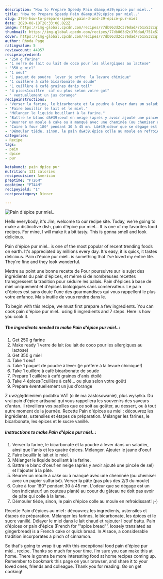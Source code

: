 ```yaml
---
description: "How to Prepare Speedy Pain d&amp;#39;épice pur miel.."
title: "How to Prepare Speedy Pain d&amp;#39;épice pur miel.."
slug: 2794-how-to-prepare-speedy-pain-d-and-39-epice-pur-miel
date: 2020-08-18T20:33:08.822Z
image: https://img-global.cpcdn.com/recipes/77db063d2c376dad/751x532cq70/pain-depice-pur-miel-photo-principale-de-la-recette.jpg
thumbnail: https://img-global.cpcdn.com/recipes/77db063d2c376dad/751x532cq70/pain-depice-pur-miel-photo-principale-de-la-recette.jpg
cover: https://img-global.cpcdn.com/recipes/77db063d2c376dad/751x532cq70/pain-depice-pur-miel-photo-principale-de-la-recette.jpg
author: Rhoda Page
ratingvalue: 5
reviewcount: 44957
recipeingredient:
- "250 g farine"
- "1 verre de lait ou lait de coco pour les allergiques au lactose"
- "350 g miel"
- "1 oeuf"
- "1 paquet de poudre  lever je prfre  la levure chimique"
- "1 cuillère à café bicarbonate de soude"
- "1 cuillère à café graines danis toil"
- "4 pices1cuillre  caf ou plus selon votre got"
- " ventuellement un jus dorange"
recipeinstructions:
- "Verser la farine, le bicarbonate et la poudre à lever dans un saladier, ainsi que l&#39;anis et les quatre épices. Mélanger. Ajouter le jaune d&#39;oeuf"
- "Faire bouillir le lait et le miel."
- "Mélanger le liquide bouillant à la farine."
- "Battre le blanc d&#39;oeuf en neige (après y avoir ajouté une pincée de sel) et l&#39;ajouter à la pâte."
- "Beurrer un moule à cake ou à manqué avec une cheminée (ou chemiser avec un papier sulfurisé). Verser la pâte (pas plus des 2/3 du moule)"
- "Cuire à four 180° pendant 30 à 45 mn. L&#39;odeur que se dégage est un bon indicateur! un couteau planté au coeur du gâteau ne doit pas avoir de pâte qui colle à la lame."
- "Démouler tiède, sinon, le pain d&#39;épice colle au moule en refroidissant! ;-)"
categories:
- Recipe
tags:
- pain
- dpice
- pur

katakunci: pain dpice pur 
nutrition: 131 calories
recipecuisine: American
preptime: "PT26M"
cooktime: "PT44M"
recipeyield: "1"
recipecategory: Dinner

---
```



![Pain d&#39;épice pur miel..](https://img-global.cpcdn.com/recipes/77db063d2c376dad/751x532cq70/pain-depice-pur-miel-photo-principale-de-la-recette.jpg)

Hello everybody, it's Jim, welcome to our recipe site. Today, we're going to make a distinctive dish, pain d&#39;épice pur miel... It is one of my favorites food recipes. For mine, I will make it a bit tasty. This is gonna smell and look delicious.

Pain d&#39;épice pur miel.. is one of the most popular of recent trending foods on earth. It's appreciated by millions every day. It's easy, it is quick, it tastes delicious. Pain d&#39;épice pur miel.. is something that I've loved my entire life. They're fine and they look wonderful.

Mettre au point une bonne recette de Pour poursuivre sur le sujet des ingrédients du pain d&#39;épices, et même si de nombreuses recettes transgressent la tradition pour séduire les palais. Pain d&#39;épices à base de miel uniquement et d&#39;épices biologiques sans conservateur. Le pain d&#39;épices est sans doute l&#39;une des gourmandises qui vous rappellent le plus votre enfance. Mais inutile de vous rendre dans le.


To begin with this recipe, we must first prepare a few ingredients. You can cook pain d&#39;épice pur miel.. using 9 ingredients and 7 steps. Here is how you cook it.

<!--inarticleads1-->

##### The ingredients needed to make Pain d&#39;épice pur miel..:

1. Get 250 g farine
1. Make ready 1 verre de lait (ou lait de coco pour les allergiques au lactose)
1. Get 350 g miel
1. Take 1 oeuf
1. Take 1 paquet de poudre à lever (je préfère à la levure chimique!)
1. Take 1 cuillère à café bicarbonate de soude
1. Prepare 1 cuillère à café graines d&#39;anis étoilé
1. Take 4 épices(1cuillère à café... ou plus selon votre goût)
1. Prepare  éventuellement un jus d&#39;orange


Z uwzględnieniem podatku VAT (o ile ma zastosowanie), plus wysyłka. Du vrai pain d&#39;épice artisanal qui vous rappellera les souvenirs des saveurs d&#39;antan. il réveillera vos papilles que ce soit au goûter, au dessert, ou à tout autre moment de la journée. Recette Pain d&#39;épices au miel : découvrez les ingrédients, ustensiles et étapes de préparation. Mélanger les farines, le bicarbonate, les épices et le sucre vanillé. 

<!--inarticleads2-->

##### Instructions to make Pain d&#39;épice pur miel..:

1. Verser la farine, le bicarbonate et la poudre à lever dans un saladier, ainsi que l&#39;anis et les quatre épices. Mélanger. Ajouter le jaune d&#39;oeuf
1. Faire bouillir le lait et le miel.
1. Mélanger le liquide bouillant à la farine.
1. Battre le blanc d&#39;oeuf en neige (après y avoir ajouté une pincée de sel) et l&#39;ajouter à la pâte.
1. Beurrer un moule à cake ou à manqué avec une cheminée (ou chemiser avec un papier sulfurisé). Verser la pâte (pas plus des 2/3 du moule)
1. Cuire à four 180° pendant 30 à 45 mn. L&#39;odeur que se dégage est un bon indicateur! un couteau planté au coeur du gâteau ne doit pas avoir de pâte qui colle à la lame.
1. Démouler tiède, sinon, le pain d&#39;épice colle au moule en refroidissant! ;-)


Recette Pain d&#39;épices au miel : découvrez les ingrédients, ustensiles et étapes de préparation. Mélanger les farines, le bicarbonate, les épices et le sucre vanillé. Délayer le miel dans le lait chaud et rajouter l&#39;oeuf battu. Pain d&#39;épices or pain d&#39;épice (French for &#39;&#34;spice bread&#34;&#39;, loosely translated as gingerbread) is a French cake or quick bread. In Alsace, a considerable tradition incorporates a pinch of cinnamon. 

So that's going to wrap it up with this exceptional food pain d&#39;épice pur miel.. recipe. Thanks so much for your time. I'm sure you can make this at home. There is gonna be more interesting food at home recipes coming up. Remember to bookmark this page on your browser, and share it to your loved ones, friends and colleague. Thank you for reading. Go on get cooking!
